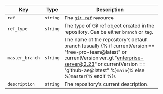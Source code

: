 Key | Type | Description
----|------|-------------
`ref`|`string` | The [`git ref`](/rest/reference/git#get-a-reference) resource.
`ref_type`|`string` | The type of Git ref object created in the repository. Can be either `branch` or `tag`.
`master_branch`|`string` | The name of the repository's default branch (usually {% if currentVersion == "free-pro-team@latest" or currentVersion ver_gt "enterprise-server@2.23" or currentVersion == "github-ae@latest" %}`main`{% else %}`master`{% endif %}).
`description`|`string` | The repository's current description.
